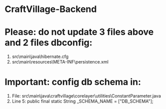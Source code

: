 # CraftVillage-Backend
# Please: do not update 3 files above and 2 files dbconfig:
1. src\main\java\hibernate.cfg
2. src\main\resources\META-INF\persistence.xml

# Important: config db schema in:
1. File: src\main\java\craftvillage\corelayer\utilities\ConstantParameter.java
2. Line 5: public final static String _SCHEMA_NAME = ["DB_SCHEMA"];
